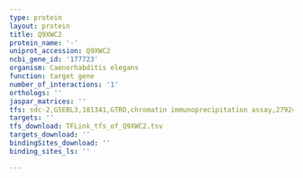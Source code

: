 ```yaml
---
type: protein
layout: protein
title: Q9XWC2
protein_name: '-'
uniprot_accession: Q9XWC2
ncbi_gene_id: '177723'
organism: Caenorhabditis elegans
function: target gene
number_of_interactions: '1'
orthologs: ''
jaspar_matrices: ''
tfs: sdc-2,G5EBL3,181341,GTRD,chromatin immunoprecipitation assay,27924024%5Buid%5D,No
targets: ''
tfs_download: TFLink_tfs_of_Q9XWC2.tsv
targets_download: ''
bindingSites_download: ''
binding_sites_ls: ''

---
```

